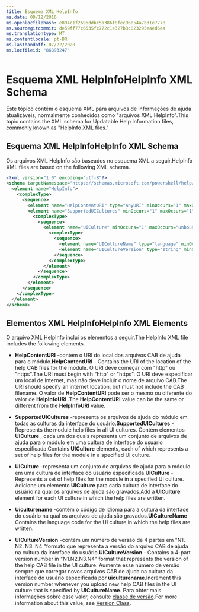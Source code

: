 ```yaml
---
title: Esquema XML HelpInfo
ms.date: 09/12/2016
ms.openlocfilehash: e894c1f2695ddbc5a386f8fec96054a7b31e7778
ms.sourcegitcommit: de59ff77c6535fc772c1e327b3c823295eaed6ea
ms.translationtype: MT
ms.contentlocale: pt-BR
ms.lasthandoff: 07/22/2020
ms.locfileid: "86893247"
---
```

# <a name="helpinfo-xml-schema"></a><span data-ttu-id="4c4a4-102">Esquema XML HelpInfo</span><span class="sxs-lookup"><span data-stu-id="4c4a4-102">HelpInfo XML Schema</span></span>

<span data-ttu-id="4c4a4-103">Este tópico contém o esquema XML para arquivos de informações de ajuda atualizáveis, normalmente conhecidos como "arquivos XML HelpInfo".</span><span class="sxs-lookup"><span data-stu-id="4c4a4-103">This topic contains the XML schema for Updatable Help Information files, commonly known as "HelpInfo XML files."</span></span>

## <a name="helpinfo-xml-schema"></a><span data-ttu-id="4c4a4-104">Esquema XML HelpInfo</span><span class="sxs-lookup"><span data-stu-id="4c4a4-104">HelpInfo XML Schema</span></span>

<span data-ttu-id="4c4a4-105">Os arquivos XML HelpInfo são baseados no esquema XML a seguir.</span><span class="sxs-lookup"><span data-stu-id="4c4a4-105">HelpInfo XML files are based on the following XML schema.</span></span>

```xml
<?xml version="1.0" encoding="utf-8"?>
<schema targetNamespace="https://schemas.microsoft.com/powershell/help/2010/05" xmlns="http://www.w3.org/2001/XMLSchema">
  <element name="HelpInfo">
    <complexType>
      <sequence>
        <element name="HelpContentURI" type="anyURI" minOccurs="1" maxOccurs="1" />
        <element name="SupportedUICultures" minOccurs="1" maxOccurs="1">
          <complexType>
            <sequence>
              <element name="UICulture" minOccurs="1" maxOccurs="unbounded">
                <complexType>
                  <sequence>
                    <element name="UICultureName" type="language" minOccurs="1" maxOccurs="1" />
                    <element name="UICultureVersion" type="string" minOccurs="1" maxOccurs="1" />
                  </sequence>
                </complexType>
              </element>
            </sequence>
          </complexType>
        </element>
      </sequence>
    </complexType>
  </element>
</schema>
```

## <a name="helpinfo-xml-elements"></a><span data-ttu-id="4c4a4-106">Elementos XML HelpInfo</span><span class="sxs-lookup"><span data-stu-id="4c4a4-106">HelpInfo XML Elements</span></span>

<span data-ttu-id="4c4a4-107">O arquivo XML HelpInfo inclui os elementos a seguir.</span><span class="sxs-lookup"><span data-stu-id="4c4a4-107">The HelpInfo XML file includes the following elements.</span></span>

- <span data-ttu-id="4c4a4-108">**HelpContentURI** -contém o URI do local dos arquivos CAB de ajuda para o módulo.</span><span class="sxs-lookup"><span data-stu-id="4c4a4-108">**HelpContentURI** - Contains the URI of the location of the help CAB files for the module.</span></span> <span data-ttu-id="4c4a4-109">O URI deve começar com "http" ou "https".</span><span class="sxs-lookup"><span data-stu-id="4c4a4-109">The URI must begin with "http" or "https".</span></span> <span data-ttu-id="4c4a4-110">O URI deve especificar um local de Internet, mas não deve incluir o nome de arquivo CAB.</span><span class="sxs-lookup"><span data-stu-id="4c4a4-110">The URI should specify an internet location, but must not include the CAB filename.</span></span> <span data-ttu-id="4c4a4-111">O valor de **HelpContentURI** pode ser o mesmo ou diferente do valor de **HelpInfoURI** .</span><span class="sxs-lookup"><span data-stu-id="4c4a4-111">The **HelpContentURI** value can be the same or different from the **HelpInfoURI** value.</span></span>

- <span data-ttu-id="4c4a4-112">**SupportedUICultures** -representa os arquivos de ajuda do módulo em todas as culturas da interface do usuário.</span><span class="sxs-lookup"><span data-stu-id="4c4a4-112">**SupportedUICultures** - Represents the module help files in all UI cultures.</span></span> <span data-ttu-id="4c4a4-113">Contém elementos **UICulture** , cada um dos quais representa um conjunto de arquivos de ajuda para o módulo em uma cultura de interface do usuário especificada.</span><span class="sxs-lookup"><span data-stu-id="4c4a4-113">Contains **UICulture** elements, each of which represents a set of help files for the module in a specified UI culture.</span></span>

- <span data-ttu-id="4c4a4-114">**UICulture** -representa um conjunto de arquivos de ajuda para o módulo em uma cultura de interface do usuário especificada.</span><span class="sxs-lookup"><span data-stu-id="4c4a4-114">**UICulture** - Represents a set of help files for the module in a specified UI culture.</span></span> <span data-ttu-id="4c4a4-115">Adicione um elemento **UICulture** para cada cultura de interface do usuário na qual os arquivos de ajuda são gravados.</span><span class="sxs-lookup"><span data-stu-id="4c4a4-115">Add a **UICulture** element for each UI culture in which the help files are written.</span></span>

- <span data-ttu-id="4c4a4-116">**Uiculturename** -contém o código de idioma para a cultura da interface do usuário na qual os arquivos de ajuda são gravados.</span><span class="sxs-lookup"><span data-stu-id="4c4a4-116">**UICultureName** - Contains the language code for the UI culture in which the help files are written.</span></span>

- <span data-ttu-id="4c4a4-117">**UICultureVersion** -contém um número de versão de 4 partes em "N1. N2. N3. N4 "formato que representa a versão do arquivo CAB de ajuda na cultura da interface do usuário.</span><span class="sxs-lookup"><span data-stu-id="4c4a4-117">**UICultureVersion** - Contains a 4-part version number in "N1.N2.N3.N4" format that represents the version of the help CAB file in the UI culture.</span></span> <span data-ttu-id="4c4a4-118">Aumente esse número de versão sempre que carregar novos arquivos CAB de ajuda na cultura da interface do usuário especificada por **uiculturename**.</span><span class="sxs-lookup"><span data-stu-id="4c4a4-118">Increment this version number whenever you upload new help CAB files in the UI culture that is specified by **UICultureName**.</span></span> <span data-ttu-id="4c4a4-119">Para obter mais informações sobre esse valor, consulte [classe de versão](/dotnet/api/system.version).</span><span class="sxs-lookup"><span data-stu-id="4c4a4-119">For more information about this value, see [Version Class](/dotnet/api/system.version).</span></span>

